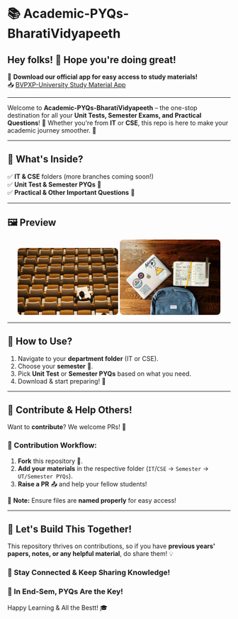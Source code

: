# 📚 Academic-PYQs-BharatiVidyapeeth  

## Hey folks! 👋 Hope you're doing great!  

🚀 **Download our official app for easy access to study materials!**  
📥 [BVPXP-University Study Material App](https://github.com/rahulYUV/Academic-PYQs-BharatiVidyapeeth/releases/download/v2.0/BVPXP-University.Study.Materia_2.1.1a_APKPure.apk)  

---  

Welcome to **Academic-PYQs-BharatiVidyapeeth** – the one-stop destination for all your **Unit Tests, Semester Exams, and Practical Questions**! 🎯 Whether you're from **IT** or **CSE**, this repo is here to make your academic journey smoother. 🚀  

---  

## 📂 What's Inside?  

✅ **IT & CSE** folders (more branches coming soon!)  
✅ **Unit Test & Semester PYQs** 📖  
✅ **Practical & Other Important Questions** 📝  

---  

## 🖼 Preview  

<p align="center">
  <img src="Assests/img2.jpg" alt="Image 2" width="45%" style="object-fit: cover; border-radius: 8px;"/>
  <img src="Assests/img1.jpg" alt="Image 1" width="45%" style="object-fit: cover; border-radius: 8px;"/>
</p>  

---  

## 🚀 How to Use?  

1. Navigate to your **department folder** (IT or CSE).  
2. Choose your **semester** 📅.  
3. Pick **Unit Test** or **Semester PYQs** based on what you need.  
4. Download & start preparing! 💪  

---  

## 🤝 Contribute & Help Others!  

Want to **contribute**? We welcome PRs! 🌟  

### 🔧 Contribution Workflow:  
1. **Fork** this repository 🍴.  
2. **Add your materials** in the respective folder (`IT`/`CSE` → `Semester` → `UT/Semester PYQs`).  
3. **Raise a PR** 📤 and help your fellow students!  

📌 **Note:** Ensure files are **named properly** for easy access!  

---  

## 🌟 Let's Build This Together!  

This repository thrives on contributions, so if you have **previous years' papers, notes, or any helpful material**, do share them! 💡  

### 🔗 Stay Connected & Keep Sharing Knowledge!  
### 🔑 In End-Sem, PYQs Are the Key!  

Happy Learning & All the Bestt! 🎓  
